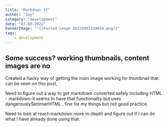 ```yaml
---
title: "Markdown it"
author: "Jay"
category: "development"
date: "07-08-2022"
bannerImage: "![[Pasted image 20220807234658.png]]"
tags:
    - development
---
```


## Some success? working thumbnails, content images are no

Created a hacky way of getting the main image working for thumbnail that can be seen on this post,

Need to figure out a way to get markdown converted safely including HTML - markdown-it seems to have that functionality but uses dangerouslySetInnerHTML , fine for my things but not good practice.

Need to look at react-markdown more in-depth and figure out if I can do what I have already done using that.



